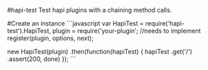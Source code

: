 #hapi-test
Test hapi plugins with a chaining method calls.

#Create an instance
´´´javascript
var HapiTest = require('hapi-test').HapiTest,
    plugin = require('your-plugin'; //needs to implement register(plugin, options, next);

new HapiTest(plugin)
    .then(function(hapiTest) {
        hapiTest
            .get('/')
            .assert(200, done)
        });
´´´
            